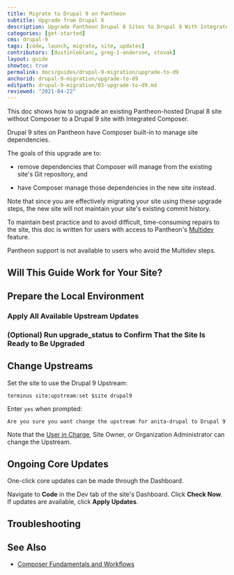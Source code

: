 ```yaml
---
title: Migrate to Drupal 9 on Pantheon
subtitle: Upgrade from Drupal 8
description: Upgrade Pantheon Drupal 8 Sites to Drupal 9 With Integrated Composer
categories: [get-started]
cms: drupal-9
tags: [code, launch, migrate, site, updates]
contributors: [dustinleblanc, greg-1-anderson, stovak]
layout: guide
showtoc: true
permalink: docs/guides/drupal-9-migration/upgrade-to-d9
anchorid: drupal-9-migration/upgrade-to-d9
editpath: drupal-9-migration/03-upgrade-to-d9.md
reviewed: "2021-04-22"
---
```


This doc shows how to upgrade an existing Pantheon-hosted Drupal 8 site without Composer to a Drupal 9 site with Integrated Composer.

Drupal 9 sites on Pantheon have Composer built-in to manage site dependencies.

The goals of this upgrade are to:

- remove dependencies that Composer will manage from the existing site's Git repository, and

- have Composer manage those dependencies in the new site instead.

Note that since you are effectively migrating your site using these upgrade steps, the new site will not maintain your site's existing commit history.

<Alert title="Multidev Required" type="danger">

To maintain best practice and to avoid difficult, time-consuming repairs to the site, this doc is written for users with access to Pantheon's [Multidev](/multidev) feature.

Pantheon support is not available to users who avoid the Multidev steps.

</Alert>

## Will This Guide Work for Your Site?

<Partial file="drupal-9/upgrade-site-requirements.md" />

## Prepare the Local Environment

<Partial file="drupal-9/prepare-local-environment.md" />

### Apply All Available Upstream Updates

<Partial file="drupal-apply-upstream-updates.md" />

### (Optional) Run upgrade_status to Confirm That the Site Is Ready to Be Upgraded

<Partial file="drupal-9/drupal-upgrade-status.md" />

<Partial file="drupal-8-convert-to-composer.md" />

## Change Upstreams

Set the site to use the Drupal 9 Upstream:

```bash{promptUser:user}
terminus site:upstream:set $site drupal9
```

Enter `yes` when prompted:

```bash
Are you sure you want change the upstream for anita-drupal to Drupal 9? (yes/no) [no]:
```

Note that the [User in Charge](/change-management#site-level-roles-and-permissions), Site Owner, or Organization Administrator can change the Upstream.

## Ongoing Core Updates

One-click core updates can be made through the Dashboard.

Navigate to **Code** in the Dev tab of the site's Dashboard. Click **Check Now**. If updates are available, click **Apply Updates**.

## Troubleshooting

<Partial file="composer-updating.md" />

## See Also

- [Composer Fundamentals and Workflows](/composer)
